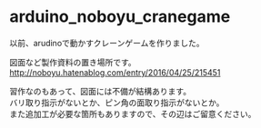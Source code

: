 # arduino_noboyu_cranegame

以前、arudinoで動かすクレーンゲームを作りました。

図面など製作資料の置き場所です。
http://noboyu.hatenablog.com/entry/2016/04/25/215451

習作なのもあって、図面には不備が結構あります。  
バリ取り指示がないとか、ピン角の面取り指示がないとか。  
また追加工が必要な箇所もありますので、その辺はご留意ください。
